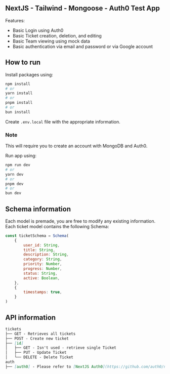 ## NextJS - Tailwind - Mongoose - Auth0 Test App

Features:
- Basic Login using Auth0
- Basic Ticket creation, deletion, and editing
- Basic Team viewing using mock data
- Basic authentication via email and password or via Google account

## How to run

Install packages using:

```bash
npm install
# or
yarn install
# or
pnpm install
# or
bun install
```

Create `.env.local` file with the appropriate information.

### Note

This will require you to create an account with MongoDB and Auth0.

Run app using:

```bash
npm run dev
# or
yarn dev
# or
pnpm dev
# or
bun dev
```
## Schema information

Each model is premade, you are free to modify any existing information.
Each ticket model contains the following Schema:
```javascript
const ticketSchema = Schema(
    {
        user_id: String,
        title: String,
        description: String,
        category: String,
        priority: Number,
        progress: Number,
        status: String,
        active: Boolean,
    },
    {
        timestamps: true,
    }
)
```

## API information

```markdown
tickets
├── GET - Retrieves all tickets
├── POST - Create new ticket
├── [id]
│   ├── GET - Isn't used - retrieve single Ticket
│   ├── PUT - Update Ticket
│   └── DELETE - Delete Ticket
auth
├── [auth0] - Please refer to [NextJS Auth0](https://github.com/auth0/nextjs-auth0?tab=readme-ov-file#configure-the-application)
```